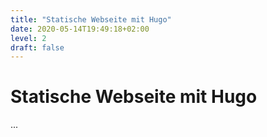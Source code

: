 ```yaml
---
title: "Statische Webseite mit Hugo"
date: 2020-05-14T19:49:18+02:00
level: 2
draft: false
---
```


# Statische Webseite mit Hugo

...